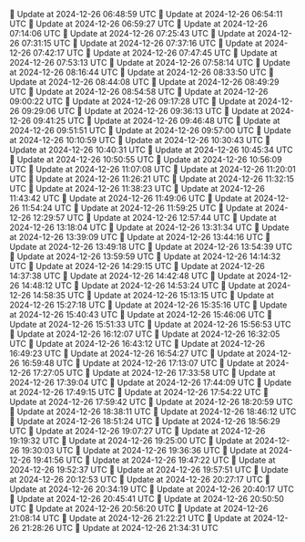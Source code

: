 🔄 Update at 2024-12-26 06:48:59 UTC
🔄 Update at 2024-12-26 06:54:11 UTC
🔄 Update at 2024-12-26 06:59:27 UTC
🔄 Update at 2024-12-26 07:14:06 UTC
🔄 Update at 2024-12-26 07:25:43 UTC
🔄 Update at 2024-12-26 07:31:15 UTC
🔄 Update at 2024-12-26 07:37:16 UTC
🔄 Update at 2024-12-26 07:42:17 UTC
🔄 Update at 2024-12-26 07:47:45 UTC
🔄 Update at 2024-12-26 07:53:13 UTC
🔄 Update at 2024-12-26 07:58:14 UTC
🔄 Update at 2024-12-26 08:16:44 UTC
🔄 Update at 2024-12-26 08:33:50 UTC
🔄 Update at 2024-12-26 08:44:08 UTC
🔄 Update at 2024-12-26 08:49:29 UTC
🔄 Update at 2024-12-26 08:54:58 UTC
🔄 Update at 2024-12-26 09:00:22 UTC
🔄 Update at 2024-12-26 09:17:28 UTC
🔄 Update at 2024-12-26 09:29:06 UTC
🔄 Update at 2024-12-26 09:36:13 UTC
🔄 Update at 2024-12-26 09:41:25 UTC
🔄 Update at 2024-12-26 09:46:48 UTC
🔄 Update at 2024-12-26 09:51:51 UTC
🔄 Update at 2024-12-26 09:57:00 UTC
🔄 Update at 2024-12-26 10:10:59 UTC
🔄 Update at 2024-12-26 10:30:43 UTC
🔄 Update at 2024-12-26 10:40:31 UTC
🔄 Update at 2024-12-26 10:45:34 UTC
🔄 Update at 2024-12-26 10:50:55 UTC
🔄 Update at 2024-12-26 10:56:09 UTC
🔄 Update at 2024-12-26 11:07:08 UTC
🔄 Update at 2024-12-26 11:20:01 UTC
🔄 Update at 2024-12-26 11:26:21 UTC
🔄 Update at 2024-12-26 11:32:15 UTC
🔄 Update at 2024-12-26 11:38:23 UTC
🔄 Update at 2024-12-26 11:43:42 UTC
🔄 Update at 2024-12-26 11:49:06 UTC
🔄 Update at 2024-12-26 11:54:24 UTC
🔄 Update at 2024-12-26 11:59:25 UTC
🔄 Update at 2024-12-26 12:29:57 UTC
🔄 Update at 2024-12-26 12:57:44 UTC
🔄 Update at 2024-12-26 13:18:04 UTC
🔄 Update at 2024-12-26 13:31:34 UTC
🔄 Update at 2024-12-26 13:39:09 UTC
🔄 Update at 2024-12-26 13:44:16 UTC
🔄 Update at 2024-12-26 13:49:18 UTC
🔄 Update at 2024-12-26 13:54:39 UTC
🔄 Update at 2024-12-26 13:59:59 UTC
🔄 Update at 2024-12-26 14:14:32 UTC
🔄 Update at 2024-12-26 14:29:15 UTC
🔄 Update at 2024-12-26 14:37:38 UTC
🔄 Update at 2024-12-26 14:42:48 UTC
🔄 Update at 2024-12-26 14:48:12 UTC
🔄 Update at 2024-12-26 14:53:24 UTC
🔄 Update at 2024-12-26 14:58:35 UTC
🔄 Update at 2024-12-26 15:13:15 UTC
🔄 Update at 2024-12-26 15:27:18 UTC
🔄 Update at 2024-12-26 15:35:16 UTC
🔄 Update at 2024-12-26 15:40:43 UTC
🔄 Update at 2024-12-26 15:46:06 UTC
🔄 Update at 2024-12-26 15:51:33 UTC
🔄 Update at 2024-12-26 15:56:53 UTC
🔄 Update at 2024-12-26 16:12:07 UTC
🔄 Update at 2024-12-26 16:32:05 UTC
🔄 Update at 2024-12-26 16:43:12 UTC
🔄 Update at 2024-12-26 16:49:23 UTC
🔄 Update at 2024-12-26 16:54:27 UTC
🔄 Update at 2024-12-26 16:59:48 UTC
🔄 Update at 2024-12-26 17:13:07 UTC
🔄 Update at 2024-12-26 17:27:05 UTC
🔄 Update at 2024-12-26 17:33:58 UTC
🔄 Update at 2024-12-26 17:39:04 UTC
🔄 Update at 2024-12-26 17:44:09 UTC
🔄 Update at 2024-12-26 17:49:15 UTC
🔄 Update at 2024-12-26 17:54:22 UTC
🔄 Update at 2024-12-26 17:59:42 UTC
🔄 Update at 2024-12-26 18:20:59 UTC
🔄 Update at 2024-12-26 18:38:11 UTC
🔄 Update at 2024-12-26 18:46:12 UTC
🔄 Update at 2024-12-26 18:51:24 UTC
🔄 Update at 2024-12-26 18:56:29 UTC
🔄 Update at 2024-12-26 19:07:27 UTC
🔄 Update at 2024-12-26 19:19:32 UTC
🔄 Update at 2024-12-26 19:25:00 UTC
🔄 Update at 2024-12-26 19:30:03 UTC
🔄 Update at 2024-12-26 19:36:36 UTC
🔄 Update at 2024-12-26 19:41:56 UTC
🔄 Update at 2024-12-26 19:47:22 UTC
🔄 Update at 2024-12-26 19:52:37 UTC
🔄 Update at 2024-12-26 19:57:51 UTC
🔄 Update at 2024-12-26 20:12:53 UTC
🔄 Update at 2024-12-26 20:27:17 UTC
🔄 Update at 2024-12-26 20:34:19 UTC
🔄 Update at 2024-12-26 20:40:17 UTC
🔄 Update at 2024-12-26 20:45:41 UTC
🔄 Update at 2024-12-26 20:50:50 UTC
🔄 Update at 2024-12-26 20:56:20 UTC
🔄 Update at 2024-12-26 21:08:14 UTC
🔄 Update at 2024-12-26 21:22:21 UTC
🔄 Update at 2024-12-26 21:28:26 UTC
🔄 Update at 2024-12-26 21:34:31 UTC
